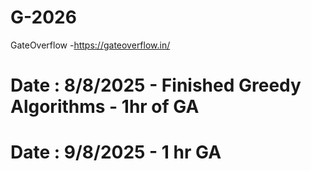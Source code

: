 # G-2026
GateOverflow -https://gateoverflow.in/



# Date : 8/8/2025 - Finished Greedy Algorithms - 1hr of GA

# Date : 9/8/2025 - 1 hr GA
